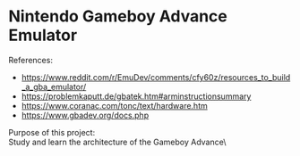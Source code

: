 # Nintendo Gameboy Advance Emulator

References:
- https://www.reddit.com/r/EmuDev/comments/cfy60z/resources_to_build_a_gba_emulator/
- https://problemkaputt.de/gbatek.htm#arminstructionsummary
- https://www.coranac.com/tonc/text/hardware.htm
- https://www.gbadev.org/docs.php

Purpose of this project:\
Study and learn the architecture of the Gameboy Advance\
